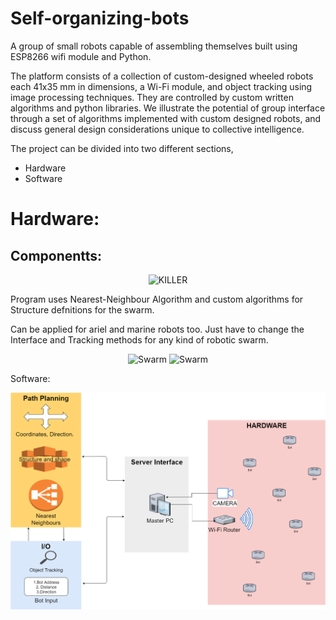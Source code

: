 # Self-organizing-bots
A group of small robots capable of assembling themselves built using ESP8266 wifi module and Python.

The platform consists of a collection of custom-designed wheeled robots each 41x35 mm in dimensions, a Wi-Fi module, and object tracking using image processing techniques. They are controlled by custom written algorithms and python libraries. We illustrate the potential of group interface through a set of algorithms implemented with custom designed robots, and discuss general design considerations unique to collective intelligence.


The project can be divided into two different sections,
* Hardware
* Software

# Hardware:

## Componentts:


<p align="center">
<img src="Img/IMG_1442.JPG" alt="KILLER" width="400">
</p

Program uses Nearest-Neighbour Algorithm and custom algorithms for Structure defnitions for the swarm.

Can be applied for ariel and marine robots too.
Just have to change the Interface and Tracking methods for any kind of robotic swarm.
<p align="center">
<img src="Img/IMG_1889.JPG" alt="Swarm" width="300">
<img src="Img/IMG_1883.JPG" alt="Swarm" width="300">
</p

# Software:


<p align="center">
<img src="Img/Software_Architecture.png" alt="Swarm" width="700">
</p
